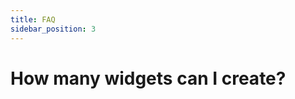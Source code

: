 ```yaml
---
title: FAQ
sidebar_position: 3
---
```


# How many widgets can I create?
<!-- TODO give a rundown of the items here -->
